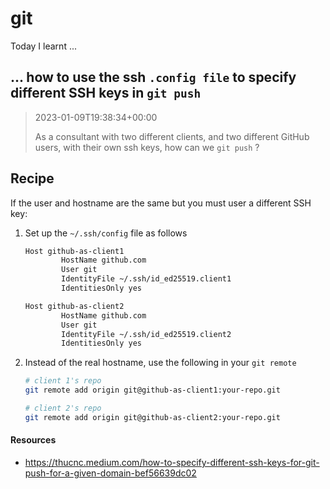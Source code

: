 
# git

Today I learnt ...

## ... how to use the ssh `.config file` to specify different SSH keys in `git push`

> 2023-01-09T19:38:34+00:00
>
> As a consultant with two different clients, and two different GitHub users, with their own ssh keys, how can we `git push` ?

## Recipe

If the user and hostname are the same but you must user a different SSH key:

1. Set up the `~/.ssh/config` file as follows

    ```bash
    Host github-as-client1
            HostName github.com
            User git
            IdentityFile ~/.ssh/id_ed25519.client1
            IdentitiesOnly yes

    Host github-as-client2
            HostName github.com
            User git
            IdentityFile ~/.ssh/id_ed25519.client2
            IdentitiesOnly yes
    ```

2. Instead of the real hostname, use the following in your `git remote`

    ```bash
    # client 1's repo
    git remote add origin git@github-as-client1:your-repo.git

    # client 2's repo
    git remote add origin git@github-as-client2:your-repo.git
    ```

#### Resources

- https://thucnc.medium.com/how-to-specify-different-ssh-keys-for-git-push-for-a-given-domain-bef56639dc02